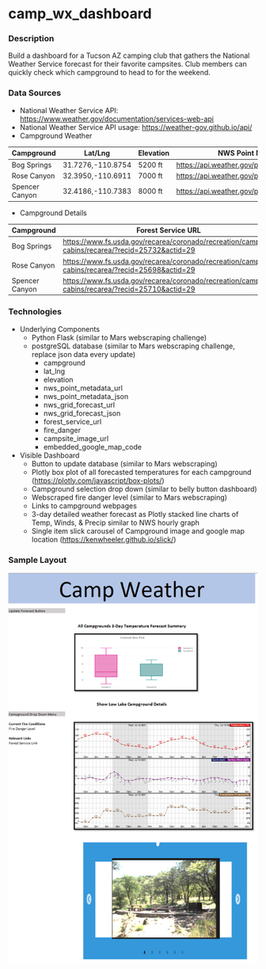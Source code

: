 # camp_wx_dashboard

### Description
Build a dashboard for a Tucson AZ camping club that gathers the National Weather Service forecast for their favorite campsites. Club members can quickly check which campground to head to for the weekend.

### Data Sources
* National Weather Service API: <a href="https://www.weather.gov/documentation/services-web-api" target="_blank">https://www.weather.gov/documentation/services-web-api</a>
* National Weather Service API usage: <a href="https://weather-gov.github.io/api/" target="_blank">https://weather-gov.github.io/api/</a>
* Campground Weather

| Campground | Lat/Lng | Elevation | NWS Point Metadata URL | NWS Forecast Grid URL |
|----------------|-------------------|-----------|--------------------------------------------------|-----------------------------------------------|
| Bog Springs    | 31.7276,-110.8754 | 5200 ft   | https://api.weather.gov/points/31.7276,-110.8754 | https://api.weather.gov/gridpoints/TWC/91,26  |
| Rose Canyon    | 32.3950,-110.6911 | 7000 ft   | https://api.weather.gov/points/32.395,-110.6911  | https://api.weather.gov/gridpoints/TWC/101,54 |
| Spencer Canyon | 32.4186,-110.7383 | 8000 ft   | https://api.weather.gov/points/32.4186,-110.7383 | https://api.weather.gov/gridpoints/TWC/100,56 |

* Campground Details

| Campground | Forest Service URL | Campsite Image URL |
|----------------|-------------------|-----------|
| Bog Springs    | https://www.fs.usda.gov/recarea/coronado/recreation/camping-cabins/recarea/?recid=25732&actid=29 | https://www.fs.usda.gov/Internet/FSE_MEDIA/fseprd746637.jpg |
| Rose Canyon    | https://www.fs.usda.gov/recarea/coronado/recreation/camping-cabins/recarea/?recid=25698&actid=29 | https://cdn.recreation.gov/public/2019/06/20/00/19/232284_beeddff5-c966-49e2-93a8-c63c1cf21294_700.jpg |
| Spencer Canyon | https://www.fs.usda.gov/recarea/coronado/recreation/camping-cabins/recarea/?recid=25710&actid=29 | https://www.fs.usda.gov/Internet/FSE_MEDIA/fseprd746608.jpg |

### Technologies
* Underlying Components
    * Python Flask (similar to Mars webscraping challenge)
    * postgreSQL database (similar to Mars webscraping challenge, replace json data every update)
        * campground
        * lat_lng
        * elevation
        * nws_point_metadata_url
        * nws_point_metadata_json
        * nws_grid_forecast_url
        * nws_grid_forecast_json
        * forest_service_url
        * fire_danger
        * campsite_image_url
        * embedded_google_map_code
* Visible Dashboard
    * Button to update database (similar to Mars webscraping)
    * Plotly box plot of all forecasted temperatures for each campground (<a href="https://plotly.com/javascript/box-plots/" target="_blank">https://plotly.com/javascript/box-plots/</a>)
    * Campground selection drop down (similar to belly button dashboard)
    * Webscraped fire danger level (similar to Mars webscraping)
    * Links to campground webpages
    * 3-day detailed weather forecast as Plotly stacked line charts of Temp, Winds, & Precip similar to NWS hourly graph
    * Single item slick carousel of Campground image and google map location (<a href="https://kenwheeler.github.io/slick/" target="_blank">https://kenwheeler.github.io/slick/</a>)
    
### Sample Layout
![sample](b_sample_layout/sample_layout_dashboard.png)
